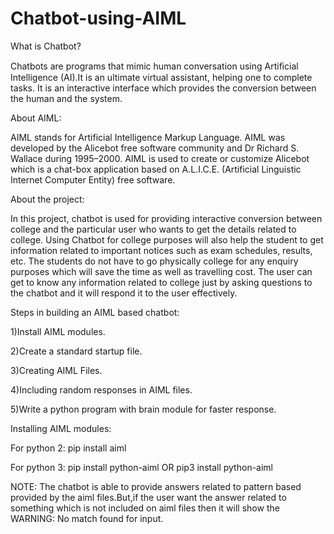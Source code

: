 # Chatbot-using-AIML
What is Chatbot?

Chatbots are programs that mimic human conversation using Artiﬁcial Intelligence (AI).It is an ultimate virtual assistant, helping one to complete tasks. It is an interactive interface which provides the conversion between the human and the system.

About AIML:

AIML stands for Artificial Intelligence Markup Language. AIML was developed by the Alicebot free software community and Dr Richard S. Wallace during 1995–2000. AIML is used to create or customize Alicebot which is a chat-box application based on A.L.I.C.E. (Artificial Linguistic Internet Computer Entity) free software.

About the project:

In this project, chatbot is used for providing interactive conversion between college and the particular user who wants to get the details related to college. Using Chatbot for college purposes will also help the student to get information related to important notices such as exam schedules, results, etc. The students do not have to go physically college for any enquiry purposes which will save the time as well as travelling cost. The user can get to know any information related to college just by asking questions to the chatbot and it will respond it to the user effectively.

Steps in building an AIML based chatbot:

1)Install AIML modules.

2)Create a standard startup file.

3)Creating AIML Files.

4)Including random responses in AIML files.

5)Write a python program with brain module for faster response.

Installing AIML modules:

For python 2: pip install aiml

For python 3: pip install python-aiml OR pip3 install python-aiml

NOTE: The chatbot is able to provide answers related to pattern based provided by the aiml files.But,if the user want the answer related to something which is not included on aiml files then it will show the WARNING: No match found for input.
